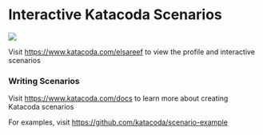 # Interactive Katacoda Scenarios

[![](http://shields.katacoda.com/katacoda/elsareef/count.svg)](https://www.katacoda.com/elsareef "Get your profile on Katacoda.com")

Visit https://www.katacoda.com/elsareef to view the profile and interactive scenarios

### Writing Scenarios
Visit https://www.katacoda.com/docs to learn more about creating Katacoda scenarios

For examples, visit https://github.com/katacoda/scenario-example
